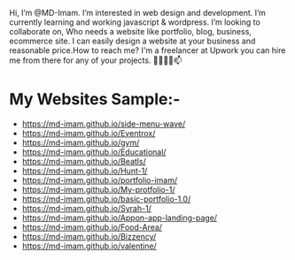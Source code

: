 Hi, I’m @MD-Imam. I’m interested in web design and development. I’m currently learning and working javascript & wordpress. I’m looking to collaborate on, Who needs a website like portfolio, blog, business, ecommerce site. I can easily design a website at your business and reasonable price.How to reach me? I'm a freelancer at Upwork you can hire me from there for any of your projects. 👋👀🌱💞️📫 

  My Websites Sample:-
  =====================
- https://md-imam.github.io/side-menu-wave/
- https://md-imam.github.io/Eventrox/
- https://md-imam.github.io/gym/
- https://md-imam.github.io/Educational/
- https://md-imam.github.io/Beatls/
- https://md-imam.github.io/Hunt-1/
- https://md-imam.github.io/portfolio-imam/
- https://md-imam.github.io/My-protfolio-1/
- https://md-imam.github.io/basic-portfolio-1.0/
- https://md-imam.github.io/Syrah-1/
- https://md-imam.github.io/Appon-app-landing-page/
- https://md-imam.github.io/Food-Area/
- https://md-imam.github.io/Bizzency/
- https://md-imam.github.io/valentine/

<!---
MD-Imam/MD-Imam is a ✨ special ✨ repository because its `README.md` (this file) appears on your GitHub profile.
You can click the Preview link to take a look at your changes.
https://github.com/MD-Imam
--->
